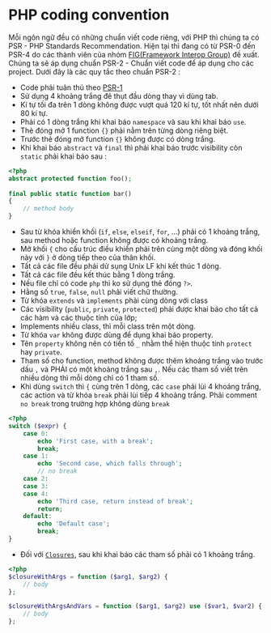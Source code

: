 # PHP coding convention
Mỗi ngôn ngữ đều có những chuẩn viết code riêng, với PHP thì chúng ta có PSR - PHP Standards Recommendation.
Hiện tại thì đang có từ PSR-0 đến PSR-4 do các thành viên của nhóm [FIG(Framework Interop Group)](http://www.php-fig.org/) đề xuất. Chúng ta sẽ áp
 dụng chuẩn PSR-2 - Chuẩn viết code để áp dụng cho các project. Dưới đây là các quy tắc theo chuẩn PSR-2 :
- Code phải tuân thủ theo [PSR-1](https://github.com/php-fig/fig-standards/blob/master/accepted/PSR-1-basic-coding-standard.md)
- Sử dụng 4 khoảng trắng đê thụt đầu dòng thay vì dùng tab.
- Kí tự tối đa trên 1 dòng không được vượt quá 120 kí tự, tốt nhất nên dưới 80 kí tự.
- Phải có 1 dòng trắng khi khai báo `namespace` và sau khi khai báo `use`.
- Thẻ đóng mở 1 function `{}` phải nằm trên từng dòng riêng biệt.
- Trước thẻ đóng mở function `{}` không được có dòng trắng.
- Khi khai báo `abstract` và `final` thì phải khai báo trước visibility còn `static` phải khai báo sau : 

```php
<?php
abstract protected function foo();
  
final public static function bar()
{
    // method body
}
```

- Sau từ khóa khiển khối (`if`, `else`, `elseif`, `for`, ...) phải có 1 khoảng trắng, sau method hoặc function không được có khoảng trắng.
- Mở khối `{` cho cấu trúc điều khiển phải trên cùng một dòng và đóng khối này với `}`  ở dòng tiếp theo của thân khối.
- Tất cả các file đều phải dử sụng Unix LF khi kết thúc 1 dòng.
- Tất cả các file đều kết thúc bằng 1 dòng trắng.
- Nếu file chỉ có code `php` thì ko sử dụng thẻ đóng `?>`.
- Hằng số `true`, `false`, `null` phải viết chữ thường. 
- Từ khóa `extends` và `implements` phải cùng dòng với class
- Các visibility (`public`, `private`, `protected`) phải được khai báo cho tất cả các hàm và các thuộc tính của lớp;
- Implements nhiều class, thì mỗi class trên một dòng.
- Từ khóa `var` không được dùng để dụng khai báo property.
- Tên `property` không nên có tiền tố `_` nhằm thể hiện thuộc tính `protect` hay `private`.
- Tham số cho function, method không được thêm khoảng trắng vào trước dấu `,` và PHẢI có một khoảng trắng sau `,`. 
Nếu các tham số viết trên nhiều dòng thì mỗi dòng chỉ có 1 tham số.
- Khi dùng `switch` thì `{` cùng trên 1 dòng, các `case` phải lùi 4 khoảng trắng, các action và từ khóa `break` phải lùi tiếp 4 khoảng trắng. 
Phải comment `no break` trong trường hợp không dùng `break`

```php
<?php
switch ($expr) {
    case 0:
        echo 'First case, with a break';
        break;
    case 1:
        echo 'Second case, which falls through';
        // no break
    case 2:
    case 3:
    case 4:
        echo 'Third case, return instead of break';
        return;
    default:
        echo 'Default case';
        break;
}
```

- Đối với [`Closures`](http://php.net/manual/en/class.closure.php), sau khi khai báo các tham số phải có 1 khoảng trắng.

```php
<?php
$closureWithArgs = function ($arg1, $arg2) {
    // body
};

$closureWithArgsAndVars = function ($arg1, $arg2) use ($var1, $var2) {
    // body
};
```